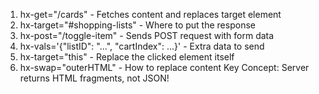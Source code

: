 <!--
   ┌──────────────────────┐    ┌──────────────────────┐    ┌──────────────────────┐
   │     app.js           │    │    data/data.js      │    │   public/styles.css  │
   │   (Server/Routes)    │    │   (Static Data)      │    │     (Styling)        │
   │   ██████████████     │    │   ░░░░░░░░░░░░░░░░   │    │   ▓▓▓▓▓▓▓▓▓▓▓▓▓▓▓    │
   │                      │    │                      │    │                      │
   │ • Express server     │◄───┤ • Shopping lists     │    │ • Card styling       │
   │ • Routes (/, /cards) │    │ • Items with status  │    │ • Item states        │
   │ • HTMX endpoints     │    │ • Static array       │    │ • Responsive design  │
   │ • Port 3000          │    │                      │    │                      │
   └──────────────────────┘    └──────────────────────┘    └──────────────────────┘
              │                          ▲                           ▲
              │ imports                  │ imports                   │ linked
              ▼                          │                           │
   ┌──────────────────────┐              │                           │
   │   views/index.js     │              │                           │
   │   (Homepage HTML)    │              │                           │
   │   ████████████████   │              │                           │
   │                      │              │                           │
   │ • Main HTML template │              │                           │
   │ • HTMX script load   │──────────────┘                           │
   │ • "Load lists" btn   │                                          │
   │ • Container div      │──────────────────────────────────────────┘
   └──────────────────────┘
              ▲
              │ imports
              │
   ┌──────────────────────┐    ┌──────────────────────┐    ┌──────────────────────┐
   │   views/cards.js     │    │   views/list.js      │    │   views/cart.js      │
   │  (Lists Container)   │    │  (Single List)       │    │  (Cart Items)        │
   │  ████████████████    │    │  ████████████████    │    │  ████████████████    │
   │                      │    │                      │    │                      │
   │ • Maps all lists     │───►│ • Single list card   │───►│ • Individual items   │
   │ • Creates UL wrapper │    │ • Title + total      │    │ • Toggle bought state│
   │                      │    │ • Maps cart items    │    │ • HTMX click handler │
   │                      │    │ • Add item form      │    │ • Color coding       │
   └──────────────────────┘    └──────────────────────┘    └──────────────────────┘
                                       HTMX FLOW DIAGRAM
   ┌─────────────────────────────────────────────────────────────────────────────────────┐
   │                              USER INTERACTIONS                                      │
   └─────────────────────────────────────────────────────────────────────────────────────┘
       Browser                    Express Server                   Data Layer
   ┌─────────────┐              ┌─────────────────┐              ┌──────────────┐
   │             │              │                 │              │              │
   │  1. Visit   │─────────────►│  GET /          │              │              │
   │     /       │              │  returns        │              │              │
   │             │◄─────────────│  index.js       │              │              │
   │             │              │                 │              │              │
   │             │              └─────────────────┘              │              │
   │  2. Click   │                                               │              │
   │  "Load      │              ┌─────────────────┐              │              │
   │   lists"    │─────────────►│  GET /cards     │─────────────►│ data.js      │
   │             │   hx-get     │  returns        │ import       │ array        │
   │             │◄─────────────│  cards.js()     │◄─────────────│              │
   │             │   HTML       │                 │              │              │
   │             │              └─────────────────┘              │              │
   │  3. Click   │                                               │              │
   │   item to   │              ┌─────────────────┐              │              │
   │   toggle    │─────────────►│ POST /toggle-   │─────────────►│ Modify       │
   │             │   hx-post    │      item       │ find & update│ bought       │
   │             │◄─────────────│ returns updated │◄─────────────│ status       │
   │             │   HTML       │ cart.js()       │              │              │
   └─────────────┘              └─────────────────┘              └──────────────┘
                                   FILE RESPONSIBILITIES
   ┌─────────────────────────────────────────────────────────────────────────────────────┐
   │ app.js         │ ► Main server file                                                 │
   │                │ ► Routes: /, /cards, /toggle-item                                  │
   │                │ ► Handles HTMX requests                                            │
   │                │ ► Imports all view functions                                       │
   ├────────────────┼────────────────────────────────────────────────────────────────────┤
   │ data/data.js   │ ► Static shopping lists array                                      │
   │                │ ► Contains: id, title, shop, cart[], total, weekday                │
   │                │ ► Items have: item, bought, units                                  │
   ├────────────────┼────────────────────────────────────────────────────────────────────┤
   │ views/index.js │ ► Homepage HTML template                                           │
   │                │ ► Loads HTMX library                                               │
   │                │ ► "Load lists" button with hx-get="/cards"                         │
   ├────────────────┼────────────────────────────────────────────────────────────────────┤
   │ views/cards.js │ ► Container for all shopping lists                                 │
   │                │ ► Maps through data array                                          │
   │                │ ► Calls list.js for each item                                      │
   ├────────────────┼────────────────────────────────────────────────────────────────────┤
   │ views/list.js  │ ► Single shopping list card                                        │
   │                │ ► Shows title, total, shop, weekday                                │
   │                │ ► Maps through cart items                                          │
   │                │ ► Calls cart.js for each item                                      │
   ├────────────────┼────────────────────────────────────────────────────────────────────┤
   │ views/cart.js  │ ► Individual cart item                                             │
   │                │ ► Toggle functionality with HTMX                                   │
   │                │ ► hx-post="/toggle-item" with listID & cartIndex                   │
   │                │ ► Visual states: .in-cart (green) / .out-cart (red)                │
   └─────────────────────────────────────────────────────────────────────────────────────┘
   ═══════════════════════════════════════════════════════════════════════════════════════ -->

<!-- ***********  H T M X   L E A R N I N G   P O I N T S  *********** -->

1.  hx-get="/cards" - Fetches content and replaces target element
2.  hx-target="#shopping-lists" - Where to put the response
3.  hx-post="/toggle-item" - Sends POST request with form data
4.  hx-vals='{"listID": "...", "cartIndex": ...}' - Extra data to send
5.  hx-target="this" - Replace the clicked element itself
6.  hx-swap="outerHTML" - How to replace content
    Key Concept: Server returns HTML fragments, not JSON!

<!-- hx-target="#product-${listID}-${cartIndex}" -->
